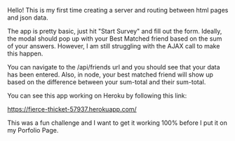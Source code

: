 Hello! 
This is my first time creating a server and routing between html pages and json data. 

The app is pretty basic, just hit "Start Survey" and fill out the form. Ideally, the modal should pop up with your Best Matched friend based on the sum of your answers. However, I am still struggling with the AJAX call to make this happen. 

You can navigate to the /api/friends url and you should see that your data has been entered. Also, in node, your best matched friend will show up based on the difference between your sum-total and their sum-total. 

You can see this app working on Heroku by following this link:

https://fierce-thicket-57937.herokuapp.com/

This was a fun challenge and I want to get it working 100% before I put it on my Porfolio Page. 

